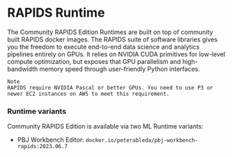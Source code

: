 # RAPIDS Runtime

The Community RAPIDS Edition Runtimes are built on top of community built RAPIDS docker images. The RAPIDS suite of software libraries gives you the freedom to execute end-to-end data science and analytics pipelines entirely on GPUs. It relies on NVIDIA CUDA primitives for low-level compute optimization, but exposes that GPU parallelism and high-bandwidth memory speed through user-friendly Python interfaces.

```
Note
RAPIDS require NVIDIA Pascal or better GPUs. You need to use P3 or newer EC2 instances on AWS to meet this requirement.
```

### Runtime variants

Community RAPIDS Edition is available via two ML Runtime variants:
- PBJ Workbench Editor: `docker.io/peterableda/pbj-workbench-rapids:2023.06.7`
